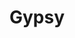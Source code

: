 ---
title: Gypsy
year: 1963
opening_date: 1963-11-15
closing_date: 1963-11-23
layout: productions
featured_image: 
image_caption:
image_credit:
playbill:
category:
Theatre: Theatre Jacksonville
Venue: Little Theatre
cast:
  Uncle Jocko: Dixon Turner
  George: Phil Meunier
  Girl: 
    - Candy Oberdorfer
    - Terry Lynn Collins
  Arnold: Morris Foor
  Balloon Girl: Mary Marell
  Mother:
    - Ruth Coleman
    - Liz Collins
    - Ruth Geis
    - Joyce Gore
    - Ruth Perry
  Baby Louise: Tina Coleman
  Baby June: Robin Yancey
  Rose: Thelma Baker
  Chousie: FiFi
  Pop: Frank Ridge
  Newsboy: 
    - Jon Goodman
    - Danny Goodman
    - Stanley Picus
    - Michael Pittman 
    - Morris Foor
  Weber: Gene Moore
  Herbie: Willard Berdit
  Louise: Martha Tanner
  June: Barbara Goodman
  Tulsa: Frank Spolar
  Yonkers: Bill Milton
  Angie: David Lang
  L.A.: John Skye
  Kringelein: Bernie Shainbrown
  Mr. Goldstone: Sid Backer
  Farm Boy: 
    - Bill Milton
    - John Skye
    - Frank Spolar
    - David Land
    - Nolan Dingman
  Miss Cratchitt: Ellen Black
  Agnes: Kelly Stansel
  Marjorie May: Cathy Perry
  Dolores: Diana Schuh
  Thelma: Pat Harper
  Edna: Cindy Wooden
  Gail: Charlotte Smotherman
  Pastey: Dixon Turner
  Tessie Tura: Terry McIntyre
  Mazeppa: Jeanne Solomon
  Electra: Gertrude Moller
  Cigar: Jimtom Richardson
  Showgirl: 
    - Bambi Bowen
    - Charlotte Ann Rogers
    - Linda Brown
    - Anita Cheshire
  Alston Summers: Alston Summers
  Phil: Gene Moore
  Bourgeron-Cochon: Allen Glenn
  Dancer: 
    - Cathy Perry
    - Diana Schuh
    - Ruthie Piva
    - Sara-Jo Berman
    - Judy MacDonald
crew:
  Director: George Ballis
  Choreographer: Jeanne Solomon
  Musical Director: Rosalind MacEnulty
  Set Designer: Chase Ambler
  Lighting Designer: Peggy Miller
  Costumes: 
    - Frank Ridge
    - Ruth Perry
    - Ruth Coleman
  Production Supervisor: Marshall Grauer
  Assistant Production Supervisor: Carolyn Lieder
  Stage Manager: Phil Meunier
  Assistant Stage Manager: Sid Backer
  Lighting: 
    - Sandra Spencer
    - Barbara Jensen
  Properties: 
    - Helen Cochran
    - Ed Poole
    - Gladys Witten
    - Joyce Kaye
    - Jean Schnabel
    - Betty Hallett
    - Gladys Dale
    - Beverly Fink
    - Eula Walters
    - Bill Thornton
    - Doris Thornhill
    - Mary Frances Thornhill
    - Gayle Swymer
    - A. Ira Fink
    - Bill Gibbs
    - Carolyn Lieder
    - Esther Barnes
    - Ellen Black
  Make-Up: 
    - Bill Milton
    - Phil Meunier
    - Bill Thornton
    - John Skye
    - Gertrude Moller
    - Ruth Perry
    - Ruth Coleman
    - Jean Goodman
    - Liz Collins
  Stage Crew: 
    - Ray Collins
    - Bob Schuh
    - Buddy Marshall
  Painting: 
    - Dixie Cohen
    - Dixon Turner
    - Barbara Jensen
    - Galdys Dale
  Crew Workers: 
    - Liz Collins
    - Peggy Miller
    - Charlotte Smotherman
    - Diana Schuh
    - Wenonah Wells
    - Sandra Spencer
    - Eula Walters
    - A. Ira Fink
  Stage Hands: 
    - Allen Glenn
    - Bob Schuh
    - John Skye
    - Bernie Shainbrown
    - Sid Backer
    - Dixon Turner
    - Phil Meunier
understudies:
orchestra:
external_links:
---